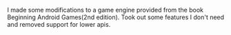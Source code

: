 I made some modifications to a game engine provided from the book Beginning Android Games(2nd edition). Took out some features I don't need and removed support for lower apis. 
